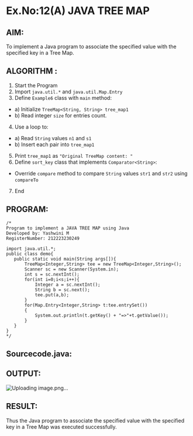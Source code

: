 # Ex.No:12(A)         JAVA TREE MAP
## AIM:
 To implement a Java program to associate the specified value with the specified key in a Tree Map.

## ALGORITHM :

1.	Start the Program
2.	Import `java.util.*` and `java.util.Map.Entry`
3.	Define `Example6` class with `main` method:
-	a) Initialize `TreeMap<String, String> tree_map1`
-	b) Read integer `size` for entries count.
4.	Use a loop to:
-	a) Read `String` values `n1` and `s1`
-	b) Insert each pair into `tree_map1`
5.	Print `tree_map1` as `"Original TreeMap content: "`
6.	Define `sort_key` class that implements `Comparator<String>`:
-	Override `compare` method to compare `String` values `str1` and `str2` using
`compareTo`
7.	End



## PROGRAM:
 ```
/*
Program to implement a JAVA TREE MAP using Java
Developed by: Yashwini M
RegisterNumber: 212223230249

import java.util.*;
public class demo{
    public static void main(String args[]){
        TreeMap<Integer,String> tee = new TreeMap<Integer,String>();
        Scanner sc = new Scanner(System.in);
        int s = sc.nextInt();
        for(int i=0;i<s;i++){
            Integer a = sc.nextInt();
            String b = sc.next();
            tee.put(a,b);
        }
        for(Map.Entry<Integer,String> t:tee.entrySet())
        {
            System.out.println(t.getKey() + "=>"+t.getValue());
        }
    }
}
*/
```

## Sourcecode.java:







## OUTPUT:
![Uploading image.png…]()



## RESULT:
Thus the Java program to associate the specified value with the specified key in a Tree Map was executed successfully.
